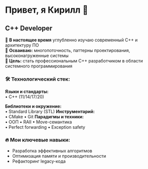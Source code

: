 # Привет, я Кирилл 👋

## C++ Developer 

🔭 **В настоящее время** углубленно изучаю современный C++ и архитектуру ПО  
🌱 **Осваиваю:** многопоточность, паттерны проектирования, высоконагруженные системы  
🚀 **Цель:** стать профессиональным C++ разработчиком в области системного программирования  

### 🛠 Технологический стек:
**Языки и стандарты:**  
• C++ (11/14/17/20) 

**Библиотеки и окружение:**  
• Standard Library (STL) 
**Инструментарий:**  
• CMake • Git 
**Парадигмы и техники:**  
• ООП • RAII • Move-семантика  
• Perfect forwarding • Exception safety  

### 🔥 Мои ключевые навыки:
- Разработка эффективных алгоритмов
- Оптимизация памяти и производительности
- Рефакторинг legacy-кода
